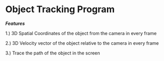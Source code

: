 # Object Tracking Program

***Features***

1.) 3D Spatial Coordinates of the object from the camera in every frame

2.) 3D Velocity vector of the object relative to the camera in every frame

3.) Trace the path of the object in the screen 
